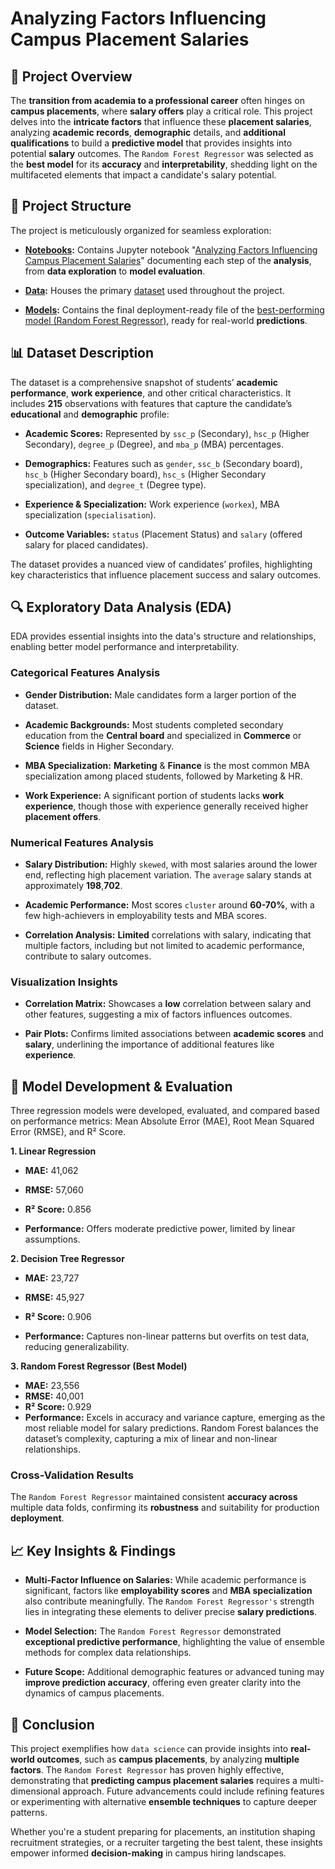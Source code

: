 # Analyzing Factors Influencing Campus Placement Salaries

## 📌 Project Overview

The **transition from academia to a professional career** often hinges on **campus placements**, where **salary offers** play a critical role. This project delves into the **intricate factors** that influence these **placement salaries**, analyzing **academic records**, **demographic** details, and **additional qualifications** to build a **predictive model** that provides insights into potential **salary** outcomes. The `Random Forest Regressor` was selected as the **best model** for its **accuracy** and **interpretability**, shedding light on the multifaceted elements that impact a candidate's salary potential.

## 📂 Project Structure

The project is meticulously organized for seamless exploration:

+ **[Notebooks](https://github.com/Waliid18/Walid-Lahlali-Data-Science-Portfolio/tree/main/Data-Science-Projects/03%20-%20Machine-Learning-Projects/01%20-%20Analyzing%20Factors%20Influencing%20Campus%20Placement%20Salaries/01%20-%20Notebooks):** Contains Jupyter notebook "[Analyzing Factors Influencing Campus Placement Salaries](https://github.com/Waliid18/Walid-Lahlali-Data-Science-Portfolio/blob/main/Data-Science-Projects/03%20-%20Machine-Learning-Projects/01%20-%20Analyzing%20Factors%20Influencing%20Campus%20Placement%20Salaries/01%20-%20Notebooks/Analyzing%20Factors%20Influencing%20Campus%20Placement%20Salaries.ipynb)" documenting each step of the **analysis**, from **data exploration** to **model evaluation**.

+ **[Data](https://github.com/Waliid18/Walid-Lahlali-Data-Science-Portfolio/tree/main/Data-Science-Projects/03%20-%20Machine-Learning-Projects/01%20-%20Analyzing%20Factors%20Influencing%20Campus%20Placement%20Salaries/02%20-%20Data):** Houses the primary [dataset](https://github.com/Waliid18/Walid-Lahlali-Data-Science-Portfolio/blob/main/Data-Science-Projects/03%20-%20Machine-Learning-Projects/01%20-%20Analyzing%20Factors%20Influencing%20Campus%20Placement%20Salaries/02%20-%20Data/Placement_Data_Full_Class_1.csv) used throughout the project.

+ **[Models](https://github.com/Waliid18/Walid-Lahlali-Data-Science-Portfolio/tree/main/Data-Science-Projects/03%20-%20Machine-Learning-Projects/01%20-%20Analyzing%20Factors%20Influencing%20Campus%20Placement%20Salaries/03%20-%20Models):** Contains the final deployment-ready file of the [best-performing model (Random Forest Regressor)](https://github.com/Waliid18/Walid-Lahlali-Data-Science-Portfolio/blob/main/Data-Science-Projects/03%20-%20Machine-Learning-Projects/01%20-%20Analyzing%20Factors%20Influencing%20Campus%20Placement%20Salaries/03%20-%20Models/random_forest_model.pkl), ready for real-world **predictions**.

## 📊 Dataset Description

The dataset is a comprehensive snapshot of students’ **academic performance**, **work experience**, and other critical characteristics. It includes **215** observations with features that capture the candidate’s **educational** and **demographic** profile:

+ **Academic Scores:** Represented by `ssc_p` (Secondary), `hsc_p` (Higher Secondary), `degree_p` (Degree), and `mba_p` (MBA) percentages.
  
+ **Demographics:** Features such as `gender`, `ssc_b` (Secondary board), `hsc_b` (Higher Secondary board), `hsc_s` (Higher Secondary specialization), and `degree_t` (Degree type).
  
+ **Experience & Specialization:** Work experience (`workex`), MBA specialization (`specialisation`).
  
+ **Outcome Variables:** `status` (Placement Status) and `salary` (offered salary for placed candidates).
  
The dataset provides a nuanced view of candidates’ profiles, highlighting key characteristics that influence placement success and salary outcomes.

## 🔍 Exploratory Data Analysis (EDA)

EDA provides essential insights into the data's structure and relationships, enabling better model performance and interpretability.

### Categorical Features Analysis

+ **Gender Distribution:** Male candidates form a larger portion of the dataset.
  
+ **Academic Backgrounds:** Most students completed secondary education from the **Central board** and specialized in **Commerce** or **Science** fields in Higher Secondary.
  
+ **MBA Specialization:** **Marketing** & **Finance** is the most common MBA specialization among placed students, followed by Marketing & HR.
  
+ **Work Experience:** A significant portion of students lacks **work experience**, though those with experience generally received higher **placement offers**.
  
### Numerical Features Analysis

+ **Salary Distribution:** Highly `skewed`, with most salaries around the lower end, reflecting high placement variation. The `average` salary stands at approximately **198**,**702**.
  
+ **Academic Performance:** Most scores `cluster` around **60-70%**, with a few high-achievers in employability tests and MBA scores.
  
+ **Correlation Analysis:** **Limited** correlations with salary, indicating that multiple factors, including but not limited to academic performance, contribute to salary outcomes.
  
### Visualization Insights

+ **Correlation Matrix:** Showcases a **low** correlation between salary and other features, suggesting a mix of factors influences outcomes.
  
+ **Pair Plots:** Confirms limited associations between **academic scores** and **salary**, underlining the importance of additional features like **experience**.

## 🚀 Model Development & Evaluation

Three regression models were developed, evaluated, and compared based on performance metrics: Mean Absolute Error (MAE), Root Mean Squared Error (RMSE), and R² Score.

**1. Linear Regression**
   
+ **MAE:** 41,062
  
+ **RMSE:** 57,060
  
+ **R² Score:** 0.856
  
+ **Performance:** Offers moderate predictive power, limited by linear assumptions.
  
**2. Decision Tree Regressor**

+ **MAE:** 23,727
  
+ **RMSE:** 45,927
  
+ **R² Score:** 0.906
  
+ **Performance:** Captures non-linear patterns but overfits on test data, reducing generalizability.

**3. Random Forest Regressor (Best Model)**

+ **MAE:** 23,556
+ **RMSE:** 40,001
+ **R² Score:** 0.929
+ **Performance:** Excels in accuracy and variance capture, emerging as the most reliable model for salary predictions. Random Forest balances the dataset’s complexity, capturing a mix of linear and non-linear relationships.
  
### Cross-Validation Results

The `Random Forest Regressor` maintained consistent **accuracy across** multiple data folds, confirming its **robustness** and suitability for production **deployment**.

## 📈 Key Insights & Findings

+ **Multi-Factor Influence on Salaries:** While academic performance is significant, factors like **employability scores** and **MBA specialization** also contribute meaningfully. The `Random Forest Regressor's` strength lies in integrating these elements to deliver precise **salary predictions**.
  
+ **Model Selection:** The `Random Forest Regressor` demonstrated **exceptional predictive performance**, highlighting the value of ensemble methods for complex data relationships.
  
+ **Future Scope:** Additional demographic features or advanced tuning may **improve prediction accuracy**, offering even greater clarity into the dynamics of campus placements.

## 🔑 Conclusion

This project exemplifies how `data science` can provide insights into **real-world outcomes**, such as **campus placements**, by analyzing **multiple factors**. The `Random Forest Regressor` has proven highly effective, demonstrating that **predicting campus placement salaries** requires a multi-dimensional approach. Future advancements could include refining features or experimenting with alternative **ensemble techniques** to capture deeper patterns.

Whether you're a student preparing for placements, an institution shaping recruitment strategies, or a recruiter targeting the best talent, these insights empower informed **decision-making** in campus hiring landscapes.
